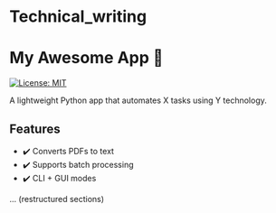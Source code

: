 # Technical_writing
# My Awesome App 🚀  

[![License: MIT](https://img.shields.io/badge/License-MIT-yellow.svg)](LICENSE)  

A lightweight Python app that automates X tasks using Y technology.  

## Features  
- ✔️ Converts PDFs to text  
- ✔️ Supports batch processing  
- ✔️ CLI + GUI modes  

... (restructured sections)  
